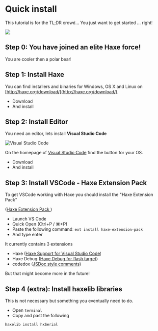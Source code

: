 # Quick install

This tutorial is for the TL;DR crowd...
You just want to get started ... right!

![](../img/tldr.gif)

## Step 0: You have joined an elite Haxe force!

You are cooler then a polar bear!

## Step 1: Install Haxe

You can find installers and binaries for Windows, OS X and Linux on [http://haxe.org/download/](http://haxe.org/download/).

- Download
- And install

## Step 2: Install Editor

You need an editor, lets install **Visual Studio Code**

![Visual Studio Code](https://haxe.org/img/ide/vscode.gif)

On the homepage of [Visual Studio Code](https://code.visualstudio.com/) find the button for your OS.

- Download
- And install

## Step 3: Install VSCode - Haxe Extension Pack

To get VSCode working with Haxe you should install the "Haxe Extension Pack"

([Haxe Extension Pack ](https://marketplace.visualstudio.com/items?itemName=vshaxe.haxe-extension-pack))

- Launch VS Code
- Quick Open (Ctrl+P / ⌘+P)
- Paste the following command: `ext install haxe-extension-pack`
- And type enter

It currently contains 3 extensions

- Haxe ([Haxe Support for Visual Studio Code](https://marketplace.visualstudio.com/items?itemName=nadako.vshaxe))
- Haxe Debug ([Haxe Debug for flash target](https://marketplace.visualstudio.com/items?itemName=vshaxe.haxe-debug))
- codedox ([JSDoc style comments](https://marketplace.visualstudio.com/items?itemName=wiggin77.codedox))

But that might become more in the future!

## Step 4 (extra): Install haxelib libraries

This is not necessary but something you eventually need to do.

- Open `terminal`
- Copy and past the following

```
haxelib install hxSerial
```

